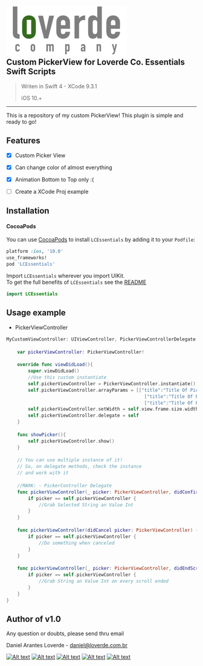 
![](loverde_company_logo_full.png)  
Custom PickerView for Loverde Co. Essentials Swift Scripts
----
> Writen in Swift 4 - XCode 9.3.1
> 
> iOS 10.+
> 
----

This is a repository of my custom PickerView! This plugin is simple and ready to go!

## Features
- [x] Custom Picker View
- [x] Can change color of almost everything
- [x] Animation Bottom to Top only :(
- [ ] Create a XCode Proj example


Installation
----
#### CocoaPods
You can use [CocoaPods](http://cocoapods.org/) to install `LCEssentials` by adding it to your `Podfile`:

```ruby
platform :ios, '10.0'
use_frameworks!
pod 'LCEssentials'
```

Import `LCEssentials` wherever you import UIKit.  
To get the full benefits of `LCEssentials` see the [README](README.md)

``` swift
import LCEssentials
```

## Usage example


* PickerViewController  

```swift
MyCustomViewController: UIViewController, PickerViewControllerDelegate {
	
	var pickerViewController: PickerViewController!
	
	override func viewDidLoad(){
		super.viewDidLoad()
		//Use this custom instantiate
        self.pickerViewController = PickerViewController.instantiate()
        self.pickerViewController.arrayParams = [["title":"Title Of Picker 01", "row": 0],
                                                   ["title":"Title Of Picker 02", "row": 1],
                                                   ["title":"Title Of Picker 03", "row": 2]]
        self.pickerViewController.setWidth = self.view.frame.size.width
        self.pickerViewController.delegate = self
	}
	
	func showPicker(){
	    self.pickerViewController.show()
	}
	
	// You can use multiple instance of it!
	// So, on delegate methods, check the instance
	// and work with it
	
	//MARK: - PickerController Delegate
    func pickerViewController(_ picker: PickerViewController, didConfirm selectedString: String, selectedValue: Int) {
        if picker == self.pickerViewController {
            //Grab Selected String an Value Int
        }
    }
    
    func pickerViewController(didCancel picker: PickerViewController) {
    	if picker == self.pickerViewController {
            //Do something when canceled
        }
    }
    
    func pickerViewController(_ picker: PickerViewController, didEndScrollPicker SelectedString: String, SelectedValue: Int) {
    	if picker == self.pickerViewController {
            //Grab String an Value Int on every scroll ended
        }
    }
}
```


Author of v1.0
----

Any question or doubts, please send thru email

Daniel Arantes Loverde - <daniel@loverde.com.br>

[![Alt text](https://loverde.com.br/_signature/loverde_github_mail.gif "My Resume")](https://github.com/loverde-co/resume/)
[![Alt text](https://loverde.com.br/_signature/loverde_bitbucket_mail.gif "Loverde Co. Bitbucket")](https://bitbucket.org/loverde_co)
[![Alt text](https://loverde.com.br/_signature/loverde_github_mail.gif "Loverde Co. Github")](https://github.com/loverde-co)
[![Alt text](https://loverde.com.br/_signature/loverde_twitter_mail.gif "Personal Twitter")](http://twitter.com/jack_loverde)
[![Alt text](https://loverde.com.br/_signature/loverde_instagram_mail.gif "Personal Instagram")](https://instagram.com/loverde)